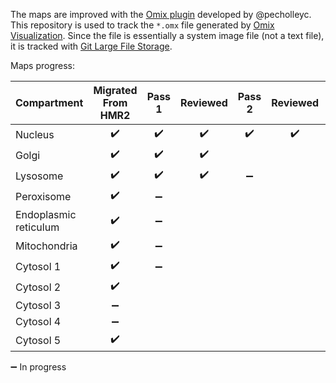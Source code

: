 The maps are improved with the [Omix plugin](https://github.com/SysBioChalmers/OMIX_plugin) developed by @pecholleyc.  
This repository is used to track the `*.omx` file generated by [Omix Visualization](https://www.omix-visualization.com). Since the file is essentially a system image file (not a text file), it is tracked with [Git Large File Storage](https://git-lfs.github.com/).

Maps progress:

| Compartment | Migrated From HMR2 | Pass 1 | Reviewed | Pass 2 | Reviewed | Pass 3 | Reviewed | Done  |
| ----------- | :----------------: | :----: | :------: | :----: | :------: | :----: | :------: | :---: |
| Nucleus     | :heavy_check_mark: | :heavy_check_mark: | :heavy_check_mark: |   :heavy_check_mark:  | :heavy_check_mark:       |     |        |  :heavy_check_mark:   |
| Golgi       | :heavy_check_mark: | :heavy_check_mark:      | :heavy_check_mark:       |     |        |     |        | :heavy_check_mark:    |
| Lysosome    | :heavy_check_mark: | :heavy_check_mark:      | :heavy_check_mark:       | :heavy_minus_sign:    |        |     |        |     |
| Peroxisome  | :heavy_check_mark: | :heavy_minus_sign:     |        |     |        |     |        |     |
| Endoplasmic reticulum  | :heavy_check_mark:                 |  :heavy_minus_sign:    |        |     |        |     |        |     |
| Mitochondria | :heavy_check_mark:| :heavy_minus_sign:      |        |     |        |     |        |     |
| Cytosol 1   | :heavy_check_mark: | :heavy_minus_sign: |        |     |        |     |        |     |
| Cytosol 2   | :heavy_check_mark: |     |        |     |        |     |        |     |
| Cytosol 3   | :heavy_minus_sign: |     |        |     |        |     |        |     |
| Cytosol 4   | :heavy_minus_sign: |     |        |     |        |     |        |     |
| Cytosol 5   | :heavy_check_mark: |     |        |     |        |     |        |     |

:heavy_minus_sign:  In progress
